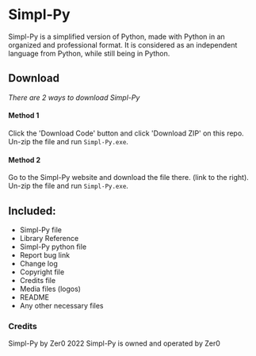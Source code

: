 # Simpl-Py
Simpl-Py is a simplified version of Python, made with Python in an organized and professional format. It is considered as an independent language from Python,
while still being in Python.

## Download
*There are 2 ways to download Simpl-Py*
#### Method 1
Click the 'Download Code' button and click 'Download ZIP' on this repo.
Un-zip the file and run `Simpl-Py.exe`.

#### Method 2
Go to the Simpl-Py website and download the file there. (link to the right).
Un-zip the file and run `Simpl-Py.exe`.

## Included:
* Simpl-Py file
* Library Reference
* Simpl-Py python file
* Report bug link
* Change log
* Copyright file
* Credits file
* Media files (logos)
* README
* Any other necessary files

### Credits
Simpl-Py by Zer0 2022
Simpl-Py is owned and operated by Zer0
